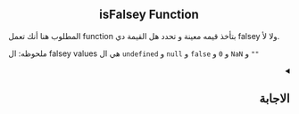 
<h2 align=center>isFalsey Function</h2>

المطلوب هنا أنك تعمل function بتأخذ قيمه معينة و تحدد هل القيمة دي falsey ولا لأ.

ملحوظه: ال falsey values هي ال `undefined` و `null` و `false` و `0` و `NaN` و `""`


<details dir=rtl>
  <summary>
    <h2>الاجابة</h2>
  </summary>

نقدر نعمل ال function دي بطريقتين هما: 
 - الطريقة الأولي باستخدام ال `if` و ال `||` بالشكل دا: 

```javascript
  const isFalseyLongHand = (value) => {
  if (
    value === null ||
    value === undefined ||
    value === 0 ||
    value === false ||
    value === NaN ||
    value === ""
  ) {
    return true;
  }
  return false;
};
```
  
   - الطريقة الثانية باستخدام `!` بالشكل دا: 
  
```javascript
  const isFalseyShortHand = (value) => !value;
```
  
  
  
Examples:
  
```javascript
// Falsey values
console.log(isFalseyLongHand("")); // true  
console.log(isFalseyShortHand(null)) // true
  
// Truely values
console.log(isFalseyLongHand('string')); // false
console.log(isFalseyShortHand({})) // false
```
  
  
  
  
  
</details>

